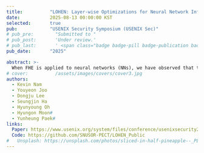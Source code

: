 ```yaml
---
title:          "LOHEN: Layer-wise Optimizations for Neural Network Inferences over Encrypted Data with High Performance or Accuracy"
date:           2025-08-13 00:00:00 KST
selected:       true
pub:            "USENIX Security Symposium (USENIX Sec)"
# pub_pre:        "Submitted to "
# pub_post:       'Under review.'
# pub_last:       ' <span class="badge badge-pill badge-publication badge-success">Spotlight</span>'
pub_date:       "2025"

abstract: >-
  When FHE is applied to neural networks (NNs), we have observed that the distinct layered architecture of NN models opens the door for a performance improvement by using layer-wise Ciphertext Configurations (CCs), because a globally chosen CC may not be the best possible CC for every layer individually. This paper introduces LOHEN, a technique crafted to attain high performance of NN inference by enabling to use layer-wise CC efficiently.
# cover:          /assets/images/covers/cover3.jpg
authors:
  - Kevin Nam
  - Youyeon Joo
  - Dongju Lee
  - Seungjin Ha
  - Hyunyoung Oh
  - Hyungon Moon#
  - Yunheung Paek#
links:
  Paper: https://www.usenix.org/system/files/conference/usenixsecurity25/sec24winter-prepub-430-nam.pdf
  Code: https://github.com/SNUSOR-PECT/LOHEN_Public
#   Unsplash: https://unsplash.com/photos/sliced-in-half-pineapple--_PLJZmHZzk
---
```

